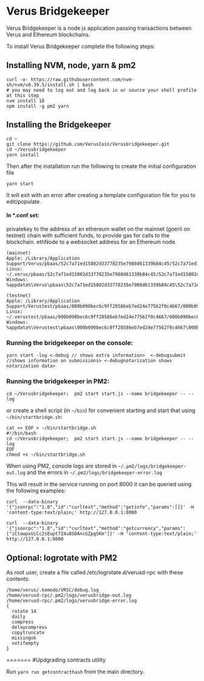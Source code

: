 # Verus Bridgekeeper

Verus Bridgekeeper is a node js application passing transactions between Verus and Ethereum blockchains.

To install Verus Bridgekeeper  complete the following steps:

## Installing NVM, node, yarn & pm2
```shell
curl -o- https://raw.githubusercontent.com/nvm-sh/nvm/v0.39.5/install.sh | bash
# you may need to log out and log back in or source your shell profile at this step
nvm install 18
npm install -g pm2 yarn
```
## Installing the Bridgekeeper
```shell
cd ~
git clone https://github.com/VerusCoin/Verusbridgekeeper.git
cd ~/Verusbridgekeeper
yarn install
```
Then after the installation run the following to create the initial configuration file
```shell
yarn start
```
It will exit with an error after creating a template configuration file for you to edit/populate.
#### In *.conf set: 
privatekey to the address of an ethereum wallet on the mainnet (goerli on testnet) chain with sufficient funds, to provide gas for calls to the blockchain.
ethNode to a websocket address for an Ethereum node.
```
(mainnet)
Apple: /Library/Application Support/Verus/pbaas/52c7a71ed15802d33778235e7988d61339b84c45/52c7a71ed15802d33778235e7988d61339b84c45.conf
Linux: ~/.verus/pbaas/52c7a71ed15802d33778235e7988d61339b84c45/52c7a71ed15802d33778235e7988d61339b84c45.conf
Windows: %appdata%\Verus\pbaas\52c7a71ed15802d33778235e7988d61339b84c45\52c7a71ed15802d33778235e7988d61339b84c45.conf

(testnet)
Apple: /Library/Application Support/Verustest/pbaas/000b090bec6c9ff28586eb7ed24e77562f0c4667/000b090bec6c9ff28586eb7ed24e77562f0c4667.conf
Linux: ~/.verustest/pbaas/000b090bec6c9ff28586eb7ed24e77562f0c4667/000b090bec6c9ff28586eb7ed24e77562f0c4667.conf
Windows: %appdata%\Verustest\pbaas\000b090bec6c9ff28586eb7ed24e77562f0c4667\000b090bec6c9ff28586eb7ed24e77562f0c4667.conf
```
### Running the bridgekeeper on the console:
```shell
yarn start -log <-debug // shows extra information>  <-debugsubmit //shows information on submissions> <-debugnotarization shows notarization data>
```
### Running the bridgekeeper in PM2:
```shell
cd ~/Verusbridgekeeper;  pm2 start start.js --name bridgekeeper -- --log
```
or create a shell script (in `~/bin`) for convenient starting and start that using `~/bin/startbridge.sh`:
```
cat << EOF > ~/bin/startbridge.sh
#!/bin/bash
cd ~/Verusbridgekeeper;  pm2 start start.js --name bridgekeeper -- --log
EOF
chmod +x ~/bin/startbridge.sh
```
When using PM2, console logs are stored in `~/.pm2/logs/bridgekeeper-out.log` and the errors in `~/.pm2/logs/bridgekeeper-error.log`

This will result in the service running on port 8000 it can be queried using the following examples:
```shell
curl  --data-binary '{"jsonrpc":"1.0","id":"curltext","method":"getinfo","params":[]}' -H 'content-type:text/plain;' http://127.0.0.1:8000

curl  --data-binary '{"jsonrpc":"1.0","id":"curltext","method":"getcurrency","params":["iCtawpxUiCc2sEupt7Z4u8SDAncGZpgSKm"]}' -H 'content-type:text/plain;' http://127.0.0.1:8000
```

## Optional: logrotate with PM2
As root user, create a file called /etc/logrotate.d/verusd-rpc with these contents:
```shell
/home/verus/.komodo/VRSC/debug.log
/home/verusd-rpc/.pm2/logs/verusbridge-out.log
/home/verusd-rpc/.pm2/logs/verusbridge-error.log
{
  rotate 14
  daily
  compress
  delaycompress
  copytruncate
  missingok
  notifempty
}
```
=======
#Updgrading contracts utility

Run `yarn run getcontracthash`  from the main directory.
